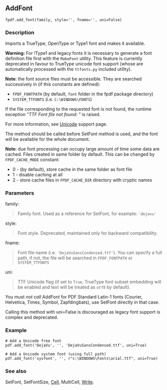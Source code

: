 ## AddFont ##

```
fpdf.add_font(family, style='', fname='', uni=False)
```

### Description ###

Imports a TrueType, OpenType or Type1 font and makes it available.

**Warning:** For !Type1 and legacy fonts it is necessary to generate a font definition file first with the `MakeFont` utility. This feature is currently deprecated in favour to TrueType unicode font support (whose are automatically processed with the `ttfonts.py` included utility).

**Note**: the font source files must be accessible. They are searched successively in (if this constants are defined):
  * `FPDF_FONTPATH` (by default, `font` folder in the fpdf package directory)
  * `SYSTEM_TTFONTS` (i.e. `C:\WINDOWS\FONTS`)

If the file corresponding to the requested font is not found, the runtime exception _"TTF Font file not found: "_ is raised.

For more information, see [Unicode](Unicode.md) support page.

The method should be called before SetFont method is used, and the font will be available for the whole document.

**Note**: due font processing can occupy large amount of time some data are cached.
Files created in same folder by default. This can be changed by `FPDF_CACHE_MODE` constant:
  * 0 - (by default), store cache in the same folder as font file
  * 1 - disable caching at all
  * 2 - store cache files in `FPDF_CACHE_DIR` directory with cryptic names

### Parameters ###

family:
> Family font. Used as a reference for SetFont, for example: `'dejavu'`

style:
> Font style. Deprecated, maintained only for backward compatibility.

fname:
> Font file name (i.e. `'DejaVuSansCondensed.ttf'`). You can specify a full path, if not, the file will be searched in `FPDF_FONTPATH` or `SYSTEM_TTFONTS`

uni:
> TTF Unicode flag (if set to `True`, TrueType font subset embedding will be enabled and text will be treated as `utf8` by default).

You must _not call_ AddFont for PDF Standard Latin-1 fonts (Courier, Helvetica, Times, Symbol, Zapfdingbats), use SetFont directly in that case.

Calling this method with uni=False is discouraged as legacy font support is complex and deprecated.


### Example ###

```
# Add a Unicode free font
pdf.add_font('DejaVu', '', 'DejaVuSansCondensed.ttf', uni=True)

# Add a Unicode system font (using full path)
pdf.add_font('sysfont', '', r"c:\WINDOWS\Fonts\arial.ttf", uni=True)
```

### See also ###

SetFont, SetFontSize, [Cell](Cell.md), MultiCell, [Write](Write.md).